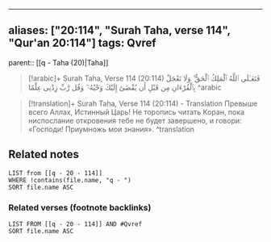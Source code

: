 
---
aliases: ["20:114", "Surah Taha, verse 114", "Qur'an 20:114"]
tags: Qvref
---

parent:: [[q - Taha (20)|Taha]]

> [!arabic]+ Surah Taha, Verse 114 (20:114)
> <span class="quran-arabic">فَتَعَـٰلَى ٱللَّهُ ٱلْمَلِكُ ٱلْحَقُّ ۗ وَلَا تَعْجَلْ بِٱلْقُرْءَانِ مِن قَبْلِ أَن يُقْضَىٰٓ إِلَيْكَ وَحْيُهُۥ ۖ وَقُل رَّبِّ زِدْنِى عِلْمًا</span>
^arabic

> [!translation]+ Surah Taha, Verse 114 (20:114) - Translation
> Превыше всего Аллах, Истинный Царь! Не торопись читать Коран, пока ниспослание откровения тебе не будет завершено, и говори: «Господи! Приумножь мои знания».
^translation



## Related notes
```dataview
LIST from [[q - 20 - 114]]
WHERE !contains(file.name, "q - ")
SORT file.name ASC
```

### Related verses (footnote backlinks)
```dataview
LIST FROM [[q - 20 - 114]] AND #Qvref
SORT file.name ASC
```

